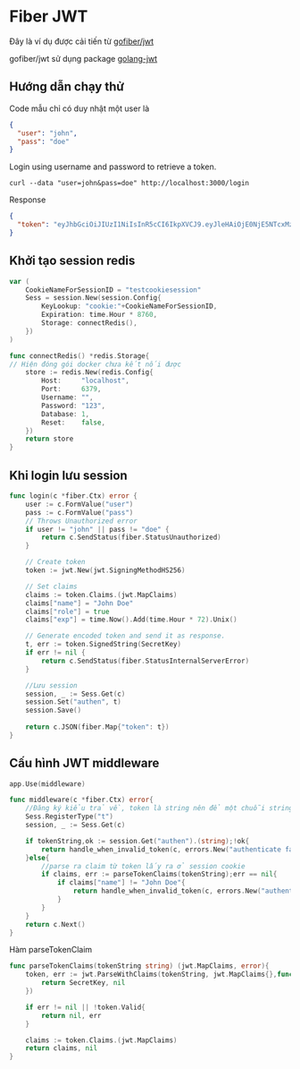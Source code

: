 # Fiber JWT
Đây là ví dụ được cải tiến từ [gofiber/jwt](https://github.com/gofiber/jwt)

gofiber/jwt sử dụng package [golang-jwt](https://github.com/golang-jwt/jwt)

## Hướng dẫn chạy thử
Code mẫu chỉ có duy nhật một user là 
```json
{
  "user": "john",
  "pass": "doe"
}
```

Login using username and password to retrieve a token.
```
curl --data "user=john&pass=doe" http://localhost:3000/login
```

Response
```json
{
  "token": "eyJhbGciOiJIUzI1NiIsInR5cCI6IkpXVCJ9.eyJleHAiOjE0NjE5NTcxMzZ9.RB3arc4-OyzASAaUhC2W3ReWaXAt_z2Fd3BN4aWTgEY"
}
```

## Khởi tạo session redis
```go
var (
	CookieNameForSessionID = "testcookiesession"
	Sess = session.New(session.Config{
		KeyLookup: "cookie:"+CookieNameForSessionID,		
		Expiration: time.Hour * 8760,
		Storage: connectRedis(),
	})
)
```
```go
func connectRedis() *redis.Storage{
// Hiện đóng gói docker chưa kết nối được
	store := redis.New(redis.Config{
		Host:     "localhost",
		Port:     6379,
		Username: "",
		Password: "123",
		Database: 1,
		Reset:    false,
	})
	return store
}
```

## Khi login lưu session
```go
func login(c *fiber.Ctx) error {
	user := c.FormValue("user")
	pass := c.FormValue("pass")
	// Throws Unauthorized error
	if user != "john" || pass != "doe" {
		return c.SendStatus(fiber.StatusUnauthorized)
	}

	// Create token
	token := jwt.New(jwt.SigningMethodHS256)

	// Set claims
	claims := token.Claims.(jwt.MapClaims)
	claims["name"] = "John Doe"
	claims["role"] = true
	claims["exp"] = time.Now().Add(time.Hour * 72).Unix()

	// Generate encoded token and send it as response.
	t, err := token.SignedString(SecretKey)
	if err != nil {
		return c.SendStatus(fiber.StatusInternalServerError)
	}

	//Lưu session
	session, _ := Sess.Get(c)
	session.Set("authen", t)
	session.Save()
	
	return c.JSON(fiber.Map{"token": t})
}
```

## Cấu hình JWT middleware

```go
app.Use(middleware)
```
```go
func middleware(c *fiber.Ctx) error{
	//Đăng ký kiểu trả về, token là string nên để một chuỗi string bất kỳ vào
	Sess.RegisterType("t")
	session, _ := Sess.Get(c)

	if tokenString,ok := session.Get("authen").(string);!ok{
		return handle_when_invalid_token(c, errors.New("authenticate fail"))
	}else{
		//parse ra claim từ token lấy ra ở session cookie
		if claims, err := parseTokenClaims(tokenString);err == nil{
			if claims["name"] != "John Doe"{
				return handle_when_invalid_token(c, errors.New("authenticate fail"))
			}
		}
	}
	return c.Next()
}
```

Hàm parseTokenClaim
```go
func parseTokenClaims(tokenString string) (jwt.MapClaims, error){
	token, err := jwt.ParseWithClaims(tokenString, jwt.MapClaims{},func(token *jwt.Token) (interface{}, error) {
		return SecretKey, nil
	})

	if err != nil || !token.Valid{
		return nil, err
	}

	claims := token.Claims.(jwt.MapClaims)
	return claims, nil
}
```